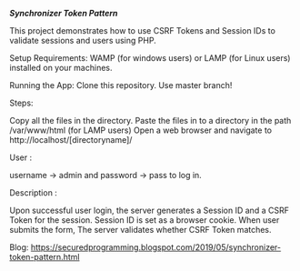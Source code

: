 ***Synchronizer Token Pattern***

This project demonstrates how to use CSRF Tokens and Session IDs to validate sessions and users using PHP.

Setup Requirements: WAMP (for windows users) or LAMP (for Linux users) installed on your machines.

Running the App: Clone this repository. Use master branch!

Steps:

Copy all the files in the directory. Paste the files in to a directory in the path /var/www/html (for LAMP users) Open a web browser and navigate to http://localhost/[directoryname]/

User :

username -> admin and password -> pass to log in.

Description :

Upon successful user login, the server generates a Session ID and a CSRF Token for the session. Session ID is set as a browser cookie. When user submits the form, The server validates whether CSRF Token matches.


Blog: https://securedprogramming.blogspot.com/2019/05/synchronizer-token-pattern.html
